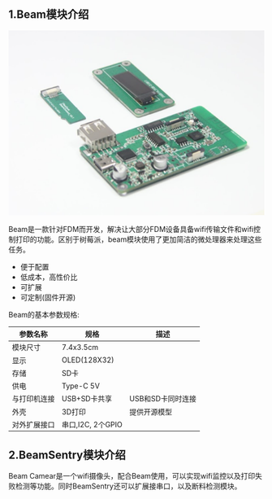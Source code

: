 ## 1.Beam模块介绍

<div align=center>
<img src="./images/module-1.png" width=600 />
</div>


Beam是一款针对FDM而开发，解决让大部分FDM设备具备wifi传输文件和wifi控制打印的功能。区别于树莓派，beam模块使用了更加简洁的微处理器来处理这些任务。
- 便于配置
- 低成本，高性价比
- 可扩展
- 可定制(固件开源)

Beam的基本参数规格:

| 参数名称   | 规格             | 描述          |
|--------|----------------|-------------|
| 模块尺寸   | 7.4x3.5cm      |             |
| 显示     | OLED(128X32)   |             |
| 存储     | SD卡            |             |
| 供电     | Type-C 5V      |             |
| 与打印机连接 | USB+SD卡共享      | USB和SD卡同时连接 |
| 外壳     | 3D打印           | 提供开源模型      |
| 对外扩展接口 | 串口,I2C, 2个GPIO |             |



## 2.BeamSentry模块介绍

Beam Camear是一个wifi摄像头，配合Beam使用，可以实现wifi监控以及打印失败检测等功能。同时BeamSentry还可以扩展接串口，以及断料检测模块。


